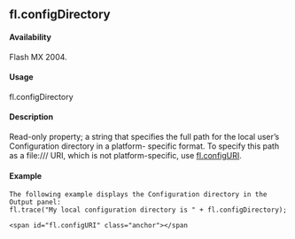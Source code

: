 ## fl.configDirectory

#### Availability

Flash MX 2004.

#### Usage

fl.configDirectory

#### Description

Read-only property; a string that specifies the full path for the local user’s Configuration directory in a platform- specific format. To specify this path as a file:/// URI, which is not platform-specific, use [fl.configURI](#fl.configURI).

#### Example

```
The following example displays the Configuration directory in the Output panel:
fl.trace("My local configuration directory is " + fl.configDirectory);

<span id="fl.configURI" class="anchor"></span
```